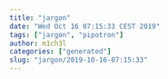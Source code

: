 ```yaml
---
title: "jargon"
date: "Wed Oct 16 07:15:33 CEST 2019"
tags: ["jargon", "pipotron"]
author: m1ch3l
categories: ["generated"]
slug: "jargon/2019-10-16-07:15:33"
---
```




